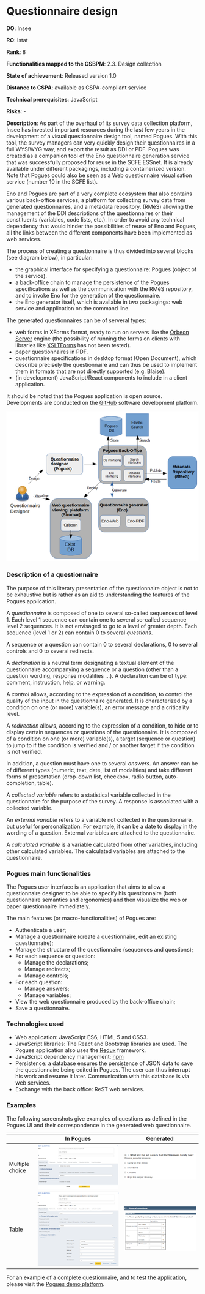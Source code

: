 # Questionnaire design

**DO**: Insee

**RO**: Istat

**Rank**: 8

**Functionalities mapped to the GSBPM**: 2.3. Design collection

**State of achievement**: Released version 1.0

**Distance to CSPA**: available as CSPA-compliant service

**Technical prerequisites**: JavaScript

**Risks**: -

**Description**: As part of the overhaul of its survey data collection platform, Insee has invested important resources during the last few years in the development of a visual questionnaire design tool, named Pogues. With this tool, the survey managers can very quickly design their questionnaires in a full WYSIWYG way, and export the result as DDI or PDF. Pogues was created as a companion tool of the Eno questionnaire generation service that was successfully proposed for reuse in the SCFE ESSnet. It is already available under different packagings, including a containerized version. Note that Pogues could also be seen as a Web questionnaire visualisation service (number 10 in the SCFE list).

Eno and Pogues are part of a very complete ecosystem that also contains various back-office services, a platform for collecting survey data from generated questionnaires, and a metadata repository. (RMéS) allowing the management of the DDI descriptions of the questionnaires or their constituents (variables, code lists, etc.). In order to avoid any technical dependency that would hinder the possibilities of reuse of Eno and Pogues, all the links between the different components have been implemented as web services.

The process of creating a questionnaire is thus divided into several blocks (see diagram below), in particular:

  - the graphical interface for specifying a questionnaire: Pogues (object of the service).
  - a back-office chain to manage the persistence of the Pogues specifications as well as the communication with the RMéS repository, and to invoke Eno for the generation of the questionnaire.
  - the Eno generator itself, which is available in two packagings: web service and application on the command line.

The generated questionnaires can be of serveral types:

  - web forms in XForms format, ready to run on servers like the [Orbeon Server](http://www.orbeon.com/) engine (the possibility of running the forms on clients with libraries like [XSLTForms](http://www.agencexml.com/xsltforms.htm) has not been tested).
  - paper questionnaires in PDF.
  - questionnaire specifications in desktop format (Open Document), which describe precisely the questionnaire and can thus be used to implement them in formats that are not directly supported (e.g. Blaise).
  - (in development) JavaScript/React components to include in a client application.
  

It should be noted that the Pogues application is open source. Developments are conducted on the [GitHub](https://github.com/InseeFr/Pogues) software development platform.

![The Pogues ecosystem](pogues-ecosystem.png)

### Description of a questionnaire

The purpose of this literary presentation of the questionnaire object is not to be exhaustive but is rather as an aid to understanding the features of the Pogues application.

A *questionnaire* is composed of one to several so-called sequences of level 1. Each level 1 sequence can contain one to several so-called sequence level 2 sequences. It is not envisaged to go to a level of greater depth. Each sequence (level 1 or 2) can contain 0 to several *questions*.

A sequence or a question can contain 0 to several declarations, 0 to several controls and 0 to several redirects.

A *declaration* is a neutral term designating a textual element of the questionnaire accompanying a sequence or a question (other than a question wording, response modalities ...). A declaration can be of type: comment, instruction, help, or warning.

A *control* allows, according to the expression of a condition, to control the quality of the input in the questionnaire generated. It is characterized by a condition on one (or more) variable(s), an error message and a criticality level.

A *redirection* allows, according to the expression of a condition, to hide or to display certain sequences or questions of the questionnaire. It is composed of a condition on one (or more) variable(s), a target (sequence or question) to jump to if the condition is verified and / or another target if the condition is not verified.

In addition, a question must have one to several *answers*. An answer can be of different types (numeric, text, date, list of modalities) and take different forms of presentation (drop-down list, checkbox, radio button, auto-completion, table).

A *collected variable* refers to a statistical variable collected in the questionnaire for the purpose of the survey. A response is associated with a collected variable.

An *external variable* refers to a variable not collected in the questionnaire, but useful for personalization. For example, it can be a date to display in the wording of a question. External variables are attached to the questionnaire.

A *calculated variable* is a variable calculated from other variables, including other calculated variables. The calculated variables are attached to the questionnaire.

### Pogues main functionalities

The Pogues user interface is an application that aims to allow a questionnaire designer to be able to specify his questionnaire (both questionnaire semantics and ergonomics) and then visualize the web or paper questionnaire immediately.

The main features (or macro-functionalities) of Pogues are:

  - Authenticate a user;
  - Manage a questionnaire (create a questionnaire, edit an existing questionnaire);
  - Manage the structure of the questionnaire (sequences and questions);
  - For each sequence or question:
    - Manage the declarations;
    - Manage redirects;
    - Manage controls;
  - For each question:
    - Manage answers;
    - Manage variables;
  - View the web questionnaire produced by the back-office chain;
  - Save a questionnaire.

### Technologies used

  - Web application: JavaScript ES6, HTML 5 and CSS3.
  - JavaScript libraries: The React and Bootstrap libraries are used. The Pogues application also uses the [Redux](http://redux.js.org/) framework.
  - JavaScript dependency management: [npm](https://www.npmjs.com/)
  - Persistence: a database ensures the persistence of JSON data to save the questionnaire being edited in Pogues. The user can thus interrupt his work and resume it later. Communication with this database is via web services.
  - Exchange with the back office: ReST web services.

### Examples

The following screenshots give examples of questions as defined in the Pogues UI and their correspondence in the generated web questionnaire.

|   |  In Pogues | Generated |
|---|:-:|:-:|
| Multiple choice | ![Multiple choice in Pogues](multiple-choice1-pogues.png) | ![Multiple choice generate](multiple-choice1-eno.png) |
| Table | ![Table in Pogues](tab1-pogues.png) | ![Table generated](tab1-eno.png) |

For an example of a complete questionnaire, and to test the application, please visit the [Pogues demo platform](http://pogues.scfe.eu/rmspogfo/#/questionnaire/i6vw21).